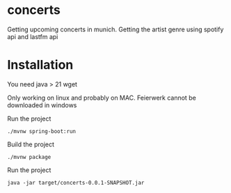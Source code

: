 # concerts

Getting upcoming concerts in munich. Getting the artist genre using spotify api and lastfm api 

# Installation

You need 
java > 21
wget

Only working on linux and probably on MAC. Feierwerk cannot be downloaded in windows

Run the project
```
./mvnw spring-boot:run 
```

Build the project

```
./mvnw package
```

Run the project

```
java -jar target/concerts-0.0.1-SNAPSHOT.jar
```

